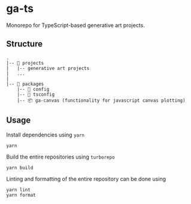 # ga-ts

Monorepo for TypeScript-based generative art projects.

## Structure

```
.
|-- 📂 projects
|   |-- generative art projects
|   ...
|
|-- 📂 packages
    |-- 🔧 config
    |-- 🔧 tsconfig
    |-- 📦 ga-canvas (functionality for javascript canvas plotting)
```

## Usage

Install dependencies using `yarn`

```
yarn
```

Build the entire repositories using `turborepo`

```
yarn build
```

Linting and formatting of the entire repository can be done using

```
yarn lint
yarn format
```
